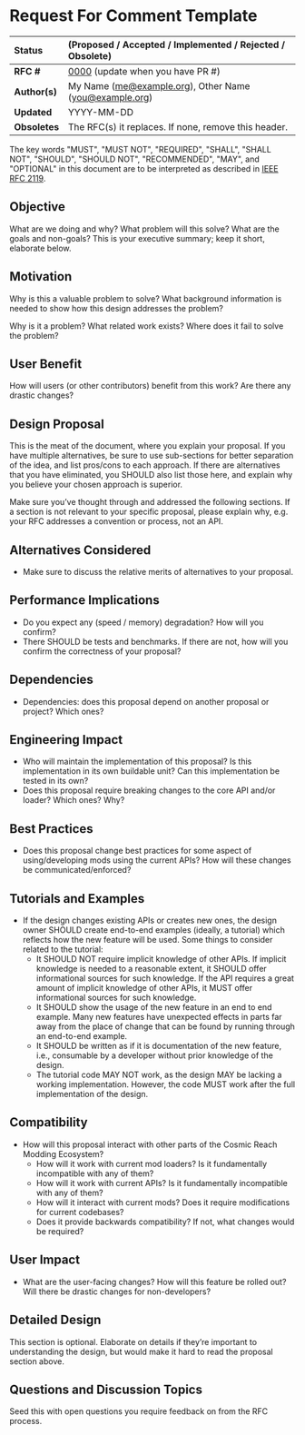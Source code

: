# Request For Comment Template

| Status        | (Proposed / Accepted / Implemented / Rejected / Obsolete) |
:-------------- |:------------------------------------------------------ |
| **RFC #**     | [0000](https://github.com/CRModders/rfcs/pull/0000) (update when you have PR #) |
| **Author(s)** | My Name (me@example.org), Other Name (you@example.org) |
| **Updated**   | YYYY-MM-DD                                             |
| **Obsoletes** | The RFC(s) it replaces. If none, remove this header.   |

The key words "MUST", "MUST NOT", "REQUIRED", "SHALL", "SHALL NOT", "SHOULD", "SHOULD NOT", "RECOMMENDED", "MAY", and
"OPTIONAL" in this document are to be interpreted as described in [IEEE RFC 2119](https://datatracker.ietf.org/doc/html/rfc2119).

## Objective
What are we doing and why? What problem will this solve? What are the goals and
non-goals? This is your executive summary; keep it short, elaborate below.

## Motivation
Why is this a valuable problem to solve? What background information is needed to show how this design addresses the problem?

Why is it a problem? What related work exists? Where does it fail to solve the problem?

## User Benefit
How will users (or other contributors) benefit from this work? Are there any drastic changes?

## Design Proposal

This is the meat of the document, where you explain your proposal. If you have multiple alternatives, be sure to use 
sub-sections for better separation of the idea, and list pros/cons to each approach. If there are alternatives that you 
have eliminated, you SHOULD also list those here, and explain why you believe your chosen approach is superior.

Make sure you’ve thought through and addressed the following sections. If a section is not relevant to your specific 
proposal, please explain why, e.g. your RFC addresses a convention or process, not an API.

## Alternatives Considered
* Make sure to discuss the relative merits of alternatives to your proposal.

## Performance Implications
* Do you expect any (speed / memory) degradation? How will you confirm?
* There SHOULD be tests and benchmarks. If there are not, how will you confirm the correctness of your proposal?

## Dependencies
* Dependencies: does this proposal depend on another proposal or project? Which ones?

## Engineering Impact
* Who will maintain the implementation of this proposal? Is this implementation in its own buildable unit? Can this 
implementation be tested in its own?
* Does this proposal require breaking changes to the core API and/or loader? Which ones? Why?

## Best Practices
* Does this proposal change best practices for some aspect of using/developing mods using the current APIs? 
How will these changes be communicated/enforced?

## Tutorials and Examples
* If the design changes existing APIs or creates new ones, the design owner SHOULD create end-to-end examples 
(ideally, a tutorial) which reflects how the new feature will be used. Some things to consider related to the tutorial:
    - It SHOULD NOT require implicit knowledge of other APIs. If implicit knowledge is needed to a reasonable extent,
it SHOULD offer informational sources for such knowledge. If the API requires a great amount of implicit knowledge of 
other APIs, it MUST offer informational sources for such knowledge.
    - It SHOULD show the usage of the new feature in an end to end example. Many new features have unexpected effects in 
parts far away from the place of change that can be found by running through an end-to-end example.
    - It SHOULD be written as if it is documentation of the new feature, i.e., consumable by a developer without prior 
knowledge of the design.
    - The tutorial code MAY NOT work, as the design MAY be lacking a working implementation. However, the code MUST
work after the full implementation of the design.

## Compatibility
* How will this proposal interact with other parts of the Cosmic Reach Modding Ecosystem?
    - How will it work with current mod loaders? Is it fundamentally incompatible with any of them?
    - How will it work with current APIs? Is it fundamentally incompatible with any of them?
    - How will it interact with current mods? Does it require modifications for current codebases?
    - Does it provide backwards compatibility? If not, what changes would be required?

## User Impact
* What are the user-facing changes? How will this feature be rolled out? Will there be drastic changes for 
non-developers?

## Detailed Design

This section is optional. Elaborate on details if they’re important to
understanding the design, but would make it hard to read the proposal section
above.

## Questions and Discussion Topics

Seed this with open questions you require feedback on from the RFC process.
